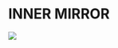 # INNER MIRROR

![](https://cdn.discordapp.com/attachments/904745661268901889/1186767747812687872/64c8e14a302f8.png?ex=65947298&is=6581fd98&hm=2d2365b5ec374daa597816aa0b0fbd7700e325a0d167c5f12d4d462f6f58636d&)
